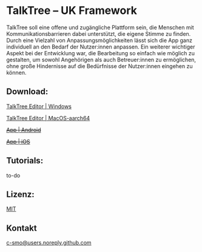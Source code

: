 # TalkTree – UK Framework

TalkTree soll eine offene und zugängliche Plattform sein, die Menschen mit Kommunikationsbarrieren dabei unterstützt, die eigene Stimme zu finden. Durch eine Vielzahl von Anpassungsmöglichkeiten lässt sich die App ganz individuell an den Bedarf der Nutzer:innen anpassen. Ein weiterer wichtiger Aspekt bei der Entwicklung war, die Bearbeitung so einfach wie möglich zu gestalten, um sowohl Angehörigen als auch Betreuer:innen zu ermöglichen, ohne große Hindernisse auf die Bedürfnisse der Nutzer:innen eingehen zu können.

## Download:

[TalkTree Editor | Windows](URL)

[TalkTree Editor | MacOS-aarch64](https://github.com/c-smo/TalkTree-Edit/releases/download/v0.1.0/TalkTree-Edit_v0.1.0_aarch64.dmg)

~~[App | Android](URL)~~

~~[App | iOS](URL)~~

## Tutorials:

to-do

## Lizenz:

[MIT](https://github.com/c-smo/TalkTree/blob/main/LICENSE.md)

## Kontakt

c-smo@users.noreply.github.com
